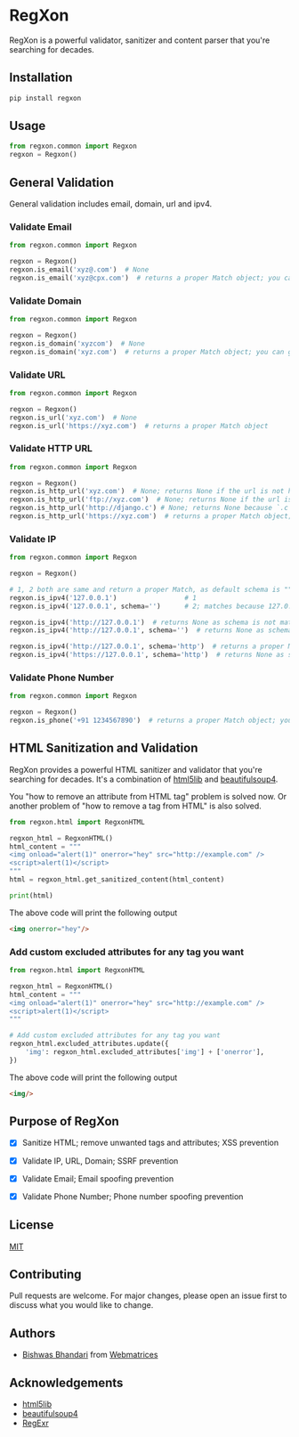 # RegXon
RegXon is a powerful validator, sanitizer and content parser that you're searching for decades.

## Installation
```bash
pip install regxon
```

## Usage

```python
from regxon.common import Regxon
regxon = Regxon()
```
## General Validation
General validation includes email, domain, url and ipv4.

### Validate Email

```python
from regxon.common import Regxon

regxon = Regxon()
regxon.is_email('xyz@.com')  # None
regxon.is_email('xyz@cpx.com')  # returns a proper Match object; you can grab the match with `.string`
```

### Validate Domain

```python
from regxon.common import Regxon

regxon = Regxon()
regxon.is_domain('xyzcom')  # None
regxon.is_domain('xyz.com')  # returns a proper Match object; you can grab the match with `.string`
```

### Validate URL

```python
from regxon.common import Regxon

regxon = Regxon()
regxon.is_url('xyz.com')  # None
regxon.is_url('https://xyz.com')  # returns a proper Match object
```

### Validate HTTP URL

```python
from regxon.common import Regxon

regxon = Regxon()
regxon.is_http_url('xyz.com')  # None; returns None if the url is not http
regxon.is_http_url('ftp://xyz.com')  # None; returns None if the url is not http
regxon.is_http_url('http://django.c') # None; returns None because `.c` is not a valid domain 
regxon.is_http_url('https://xyz.com')  # returns a proper Match object; you can grab the match with `.string`
```

### Validate IP

```python
from regxon.common import Regxon

regxon = Regxon()

# 1, 2 both are same and return a proper Match, as default schema is ""
regxon.is_ipv4('127.0.0.1')                 # 1
regxon.is_ipv4('127.0.0.1', schema='')      # 2; matches because 127.0.0.1 has no schema

regxon.is_ipv4('http://127.0.0.1')  # returns None as schema is not matched; "http" != ""
regxon.is_ipv4('http://127.0.0.1', schema='')  # returns None as schema is not matched; "http" != ""

regxon.is_ipv4('http://127.0.0.1', schema='http')  # returns a proper Match
regxon.is_ipv4('https://127.0.0.1', schema='http')  # returns None as schema is not matched; "https" != "http"
```

### Validate Phone Number

```python
from regxon.common import Regxon

regxon = Regxon()
regxon.is_phone('+91 1234567890')  # returns a proper Match object; you can grab the match with `.string`
```

## HTML Sanitization and Validation
RegXon provides a powerful HTML sanitizer and validator that you're searching for decades. 
It's a combination of [html5lib](https://pypi.org/project/html5lib/) and
[beautifulsoup4](https://pypi.org/project/beautifulsoup4/).

You "how to remove an attribute from HTML tag" problem is solved now. Or
another problem of "how to remove a tag from HTML" is also solved.

```python
from regxon.html import RegxonHTML

regxon_html = RegxonHTML()
html_content = """
<img onload="alert(1)" onerror="hey" src="http://example.com" />
<script>alert(1)</script>
"""
html = regxon_html.get_sanitized_content(html_content)

print(html)
```

The above code will print the following output

```html
<img onerror="hey"/>
```

### Add custom excluded attributes for any tag you want

```python
from regxon.html import RegxonHTML

regxon_html = RegxonHTML()
html_content = """
<img onload="alert(1)" onerror="hey" src="http://example.com" />
<script>alert(1)</script>
"""

# Add custom excluded attributes for any tag you want
regxon_html.excluded_attributes.update({
    'img': regxon_html.excluded_attributes['img'] + ['onerror'],
})
```

The above code will print the following output
```html
<img/>
```

## Purpose of RegXon
-[x] Sanitize HTML; remove unwanted tags and attributes; XSS prevention
-[x] Validate IP, URL, Domain; SSRF prevention
-[x] Validate Email; Email spoofing prevention
-[x] Validate Phone Number; Phone number spoofing prevention


## License
[MIT](https://choosealicense.com/licenses/mit/)

## Contributing
Pull requests are welcome. For major changes, please open an issue first to discuss what you would like to change.

## Authors
- [Bishwas Bhandari](https://github.com/bishwas-py) from [Webmatrices](https://webmatrices.com)

## Acknowledgements
- [html5lib](https://pypi.org/project/html5lib/)
- [beautifulsoup4](https://pypi.org/project/beautifulsoup4/)
- [RegExr](https://regexr.com/)
